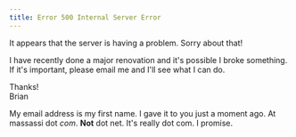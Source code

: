 ```yaml
---
title: Error 500 Internal Server Error
---
```


It appears that the server is having a problem.  Sorry about that!

I have recently done a major renovation and it's possible I broke something.
If it's important, please email me and I'll see what I can do.

Thanks!<br>
Brian

My email address is my first name. I gave it to you just a moment ago. At
massassi dot *com*. **Not** dot net. It's really dot com. I promise.
